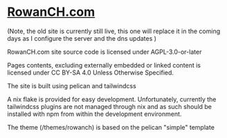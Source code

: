 # [RowanCH.com](https://www.rowanch.com)
(Note, the old site is currently still live, this one will replace it in the coming days as I configure the server and the dns updates ) 

RowanCH.com site source code is licensed under AGPL-3.0-or-later

Pages contents, excluding externally embedded or linked content is licensed under CC BY-SA 4.0 Unless Otherwise Specified.

The site is built using pelican and tailwindcss

A nix flake is provided for easy development.
Unfortunately, currently the tailwindcss plugins are not managed through nix and as such should be installed with npm from within the development environment.

The theme (/themes/rowanch) is based on the pelican "simple" template
